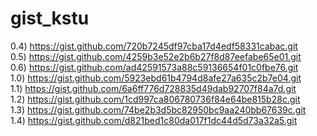 # gist_kstu

0.4) https://gist.github.com/720b7245df97cba17d4edf58331cabac.git  
0.5) https://gist.github.com/4259b3e52e2b6b27f8d87eefabe65e01.git  
0.6) https://gist.github.com/ad42591573a88c59136654f01c0fbe76.git  
1.0) https://gist.github.com/5923ebd61b4794d8afe27a635c2b7e04.git  
1.1) https://gist.github.com/6a6ff776d728835d49dab92707f84a7d.git  
1.2) https://gist.github.com/1cd997ca806780736f84e64be815b28c.git  
1.3) https://gist.github.com/74be2b3d5bc82950bc9aa240bb67639c.git  
1.4) https://gist.github.com/d821bed1c80da017f1dc44d5d73a32a5.git  
